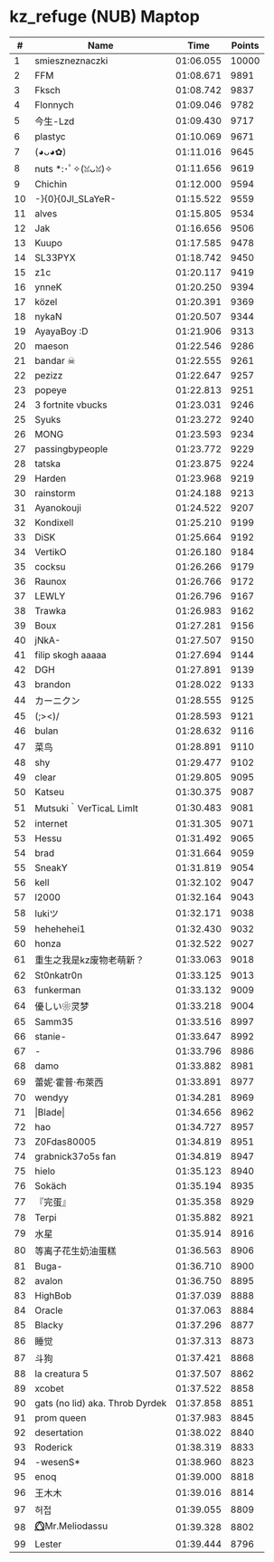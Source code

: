 # kz_refuge (NUB) Maptop

|  # | Name | Time | Points |
|-------------- | -------------- | -------------- | -------------- | 
| 1 | smieszneznaczki | 01:06.055 | 10000 | 
| 2 | FFM | 01:08.671 | 9891 | 
| 3 | Fksch | 01:08.742 | 9837 | 
| 4 | Flonnych | 01:09.046 | 9782 | 
| 5 | 今生-Lzd | 01:09.430 | 9717 | 
| 6 | plastyc | 01:10.069 | 9671 | 
| 7 | (◕ᴗ◕✿) | 01:11.016 | 9645 | 
| 8 | nuts *:･ﾟ✧(ꈍᴗꈍ)✧ | 01:11.656 | 9619 | 
| 9 | Chichin | 01:12.000 | 9594 | 
| 10 | -}{0}{0JI_SLaYeR- | 01:15.522 | 9559 | 
| 11 | alves | 01:15.805 | 9534 | 
| 12 | Jak | 01:16.656 | 9506 | 
| 13 | Kuupo | 01:17.585 | 9478 | 
| 14 | SL33PYX | 01:18.742 | 9450 | 
| 15 | z1c | 01:20.117 | 9419 | 
| 16 | ynneK | 01:20.250 | 9394 | 
| 17 | közel | 01:20.391 | 9369 | 
| 18 | nykaN | 01:20.507 | 9344 | 
| 19 | AyayaBoy :D | 01:21.906 | 9313 | 
| 20 | maeson | 01:22.546 | 9286 | 
| 21 | bandar ☠ | 01:22.555 | 9261 | 
| 22 | pezizz | 01:22.647 | 9257 | 
| 23 | popeye | 01:22.813 | 9251 | 
| 24 | 3 fortnite vbucks | 01:23.031 | 9246 | 
| 25 | Syuks | 01:23.272 | 9240 | 
| 26 | MONG | 01:23.593 | 9234 | 
| 27 | passingbypeople | 01:23.772 | 9229 | 
| 28 | tatska | 01:23.875 | 9224 | 
| 29 | Harden | 01:23.968 | 9219 | 
| 30 | rainstorm | 01:24.188 | 9213 | 
| 31 | Ayanokouji | 01:24.522 | 9207 | 
| 32 | Kondixell | 01:25.210 | 9199 | 
| 33 | DiSK | 01:25.664 | 9192 | 
| 34 | VertikO | 01:26.180 | 9184 | 
| 35 | cocksu | 01:26.266 | 9179 | 
| 36 | Raunox | 01:26.766 | 9172 | 
| 37 | LEWLY | 01:26.796 | 9167 | 
| 38 | Trawka | 01:26.983 | 9162 | 
| 39 | Boux | 01:27.281 | 9156 | 
| 40 | jNkA- | 01:27.507 | 9150 | 
| 41 | filip skogh aaaaa | 01:27.694 | 9144 | 
| 42 | DGH | 01:27.891 | 9139 | 
| 43 | brandon | 01:28.022 | 9133 | 
| 44 | カーニクン | 01:28.555 | 9125 | 
| 45 | (;><)/ | 01:28.593 | 9121 | 
| 46 | bulan | 01:28.632 | 9116 | 
| 47 | 菜鸟 | 01:28.891 | 9110 | 
| 48 | shy | 01:29.477 | 9102 | 
| 49 | clear | 01:29.805 | 9095 | 
| 50 | Katseu | 01:30.375 | 9087 | 
| 51 | Mutsuki｀VerTicaL LimIt | 01:30.483 | 9081 | 
| 52 | internet | 01:31.305 | 9071 | 
| 53 | Hessu | 01:31.492 | 9065 | 
| 54 | brad | 01:31.664 | 9059 | 
| 55 | SneakY | 01:31.819 | 9054 | 
| 56 | kell | 01:32.102 | 9047 | 
| 57 | l2000 | 01:32.164 | 9043 | 
| 58 | lukiツ | 01:32.171 | 9038 | 
| 59 | hehehehei1 | 01:32.430 | 9032 | 
| 60 | honza | 01:32.522 | 9027 | 
| 61 | 重生之我是kz废物老萌新？ | 01:33.063 | 9018 | 
| 62 | St0nkatr0n | 01:33.125 | 9013 | 
| 63 | funkerman | 01:33.132 | 9009 | 
| 64 | 優しい❀灵梦 | 01:33.218 | 9004 | 
| 65 | Samm35 | 01:33.516 | 8997 | 
| 66 | stanie- | 01:33.647 | 8992 | 
| 67 | - | 01:33.796 | 8986 | 
| 68 | damo | 01:33.882 | 8981 | 
| 69 | 蕾妮·霍普·布萊西 | 01:33.891 | 8977 | 
| 70 | wendyy | 01:34.281 | 8969 | 
| 71 | \|Blade\| | 01:34.656 | 8962 | 
| 72 | hao | 01:34.727 | 8957 | 
| 73 | Z0Fdas80005 | 01:34.819 | 8951 | 
| 74 | grabnick37o5s fan | 01:34.819 | 8947 | 
| 75 | hielo | 01:35.123 | 8940 | 
| 76 | Sokäch | 01:35.194 | 8935 | 
| 77 | 『完蛋』 | 01:35.358 | 8929 | 
| 78 | Terpi | 01:35.882 | 8921 | 
| 79 | 水星 | 01:35.914 | 8916 | 
| 80 | 等离子花生奶油蛋糕 | 01:36.563 | 8906 | 
| 81 | Buga- | 01:36.710 | 8900 | 
| 82 | avalon | 01:36.750 | 8895 | 
| 83 | HighBob | 01:37.039 | 8888 | 
| 84 | Oracle | 01:37.063 | 8884 | 
| 85 | Blacky | 01:37.296 | 8877 | 
| 86 | 睡觉 | 01:37.313 | 8873 | 
| 87 | 斗狗 | 01:37.421 | 8868 | 
| 88 | la creatura 5 | 01:37.507 | 8862 | 
| 89 | xcobet | 01:37.522 | 8858 | 
| 90 | gats (no lid) aka. Throb Dyrdek | 01:37.858 | 8851 | 
| 91 | prom queen | 01:37.983 | 8845 | 
| 92 | desertation | 01:38.022 | 8840 | 
| 93 | Roderick | 01:38.319 | 8833 | 
| 94 | -wesenS* | 01:38.960 | 8823 | 
| 95 | enoq | 01:39.000 | 8818 | 
| 96 | 王木木 | 01:39.016 | 8814 | 
| 97 | 허접 | 01:39.055 | 8809 | 
| 98 | ⭕⃤Mr.Meliodassu | 01:39.328 | 8802 | 
| 99 | Lester | 01:39.444 | 8796 | 


